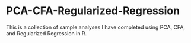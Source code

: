 # PCA-CFA-Regularized-Regression
This is a collection of sample analyses I have completed using PCA, CFA, and Regularized Regression in R.
